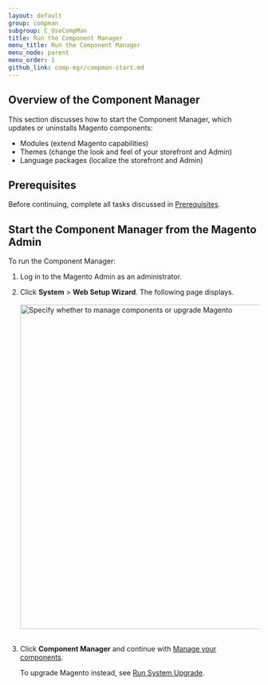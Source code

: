 ```yaml
---
layout: default 
group: compman
subgroup: C_UseCompMan
title: Run the Component Manager
menu_title: Run the Component Manager
menu_node: parent
menu_order: 1
github_link: comp-mgr/compman-start.md
---
```


<h2 id="compman-overview">Overview of the Component Manager</h2>
This section discusses how to start the Component Manager, which updates or uninstalls Magento components:

*	Modules (extend Magento capabilities)
*	Themes (change the look and feel of your storefront and Admin)
*	Language packages (localize the storefront and Admin)

<h2 id="compman-prereq">Prerequisites</h2>
Before continuing, complete all tasks discussed in <a href="{{ site.gdeurl }}comp-mgr/prereq/prereq_compman-updater.html">Prerequisites</a>.

<h2 id="compman-access">Start the Component Manager from the Magento Admin</h2>
To run the Component Manager:

1.	Log in to the Magento Admin as an administrator.
2.	Click **System** > **Web Setup Wizard**.
	The following page displays.<br><br>
	<img src="{{ site.baseurl }}common/images/cman_upgr_initial.png" width="650px" alt="Specify whether to manage components or upgrade Magento"><br><br>
3.	Click **Component Manager** and continue with <a href="{{ site.gdeurl }}comp-mgr/compman-main-pg.html">Manage your components</a>.

	To upgrade Magento instead, see <a href="{{ site.gdeurl }}comp-mgr/upgrader/upgrade-start.html">Run System Upgrade</a>.